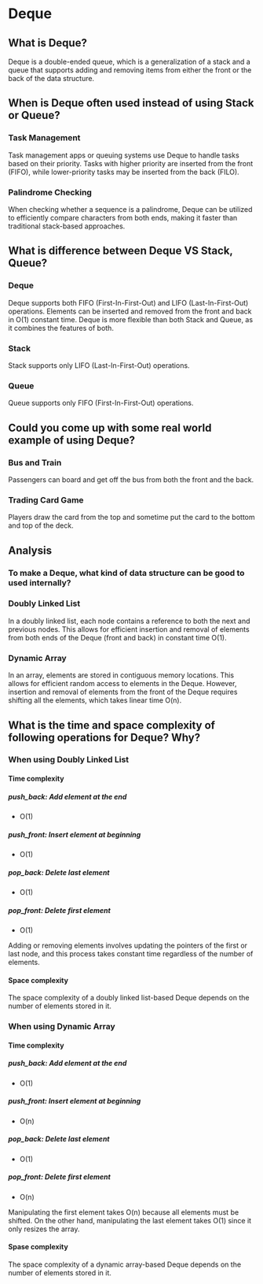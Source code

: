 # Deque

## What is Deque?

Deque is a double-ended queue, which is a generalization of a stack and a queue that supports adding and removing items from either the front or the back of the data structure.

## When is Deque often used instead of using Stack or Queue?

### Task Management

Task management apps or queuing systems use Deque to handle tasks based on their priority. Tasks with higher priority are inserted from the front (FIFO), while lower-priority tasks may be inserted from the back (FILO).

### Palindrome Checking

When checking whether a sequence is a palindrome, Deque can be utilized to efficiently compare characters from both ends, making it faster than traditional stack-based approaches.

## What is difference between Deque VS Stack, Queue?

### Deque

Deque supports both FIFO (First-In-First-Out) and LIFO (Last-In-First-Out) operations.
Elements can be inserted and removed from the front and back in O(1) constant time.
Deque is more flexible than both Stack and Queue, as it combines the features of both.

### Stack

Stack supports only LIFO (Last-In-First-Out) operations.

### Queue

Queue supports only FIFO (First-In-First-Out) operations.

## Could you come up with some real world example of using Deque?

### Bus and Train

Passengers can board and get off the bus from both the front and the back.

### Trading Card Game

Players draw the card from the top and sometime put the card to the bottom and top of the deck.

## Analysis

### To make a Deque, what kind of data structure can be good to used internally?

### Doubly Linked List

In a doubly linked list, each node contains a reference to both the next and previous nodes. This allows for efficient insertion and removal of elements from both ends of the Deque (front and back) in constant time O(1).

### Dynamic Array

In an array, elements are stored in contiguous memory locations. This allows for efficient random access to elements in the Deque. However, insertion and removal of elements from the front of the Deque requires shifting all the elements, which takes linear time O(n).

## What is the time and space complexity of following operations for Deque? Why?

### When using Doubly Linked List

#### Time complexity

##### push_back: Add element at the end

- O(1)

##### push_front: Insert element at beginning

- O(1)

##### pop_back: Delete last element

- O(1)

##### pop_front: Delete first element

- O(1)

Adding or removing elements involves updating the pointers of the first or last node, and this process takes constant time regardless of the number of elements.

#### Space complexity

The space complexity of a doubly linked list-based Deque depends on the number of elements stored in it.

### When using Dynamic Array

#### Time complexity

##### push_back: Add element at the end

- O(1)

##### push_front: Insert element at beginning

- O(n)

##### pop_back: Delete last element

- O(1)

##### pop_front: Delete first element

- O(n)

Manipulating the first element takes O(n) because all elements must be shifted.
On the other hand, manipulating the last element takes O(1) since it only resizes the array.

#### Spase complexity

The space complexity of a dynamic array-based Deque depends on the number of elements stored in it.
